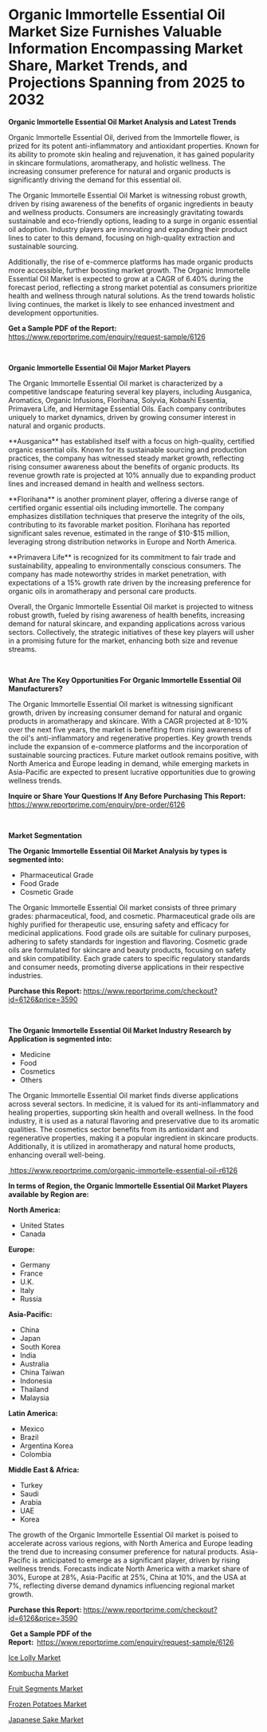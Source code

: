 <p><h1>Organic Immortelle Essential Oil Market Size Furnishes Valuable Information Encompassing Market Share, Market Trends, and Projections Spanning from 2025 to 2032</h1></p><p><strong>Organic Immortelle Essential Oil Market Analysis and Latest Trends</strong></p>
<p><p>Organic Immortelle Essential Oil, derived from the Immortelle flower, is prized for its potent anti-inflammatory and antioxidant properties. Known for its ability to promote skin healing and rejuvenation, it has gained popularity in skincare formulations, aromatherapy, and holistic wellness. The increasing consumer preference for natural and organic products is significantly driving the demand for this essential oil.</p><p>The Organic Immortelle Essential Oil Market is witnessing robust growth, driven by rising awareness of the benefits of organic ingredients in beauty and wellness products. Consumers are increasingly gravitating towards sustainable and eco-friendly options, leading to a surge in organic essential oil adoption. Industry players are innovating and expanding their product lines to cater to this demand, focusing on high-quality extraction and sustainable sourcing.</p><p>Additionally, the rise of e-commerce platforms has made organic products more accessible, further boosting market growth. The Organic Immortelle Essential Oil Market is expected to grow at a CAGR of 6.40% during the forecast period, reflecting a strong market potential as consumers prioritize health and wellness through natural solutions. As the trend towards holistic living continues, the market is likely to see enhanced investment and development opportunities.</p></p>
<p><strong>Get a Sample PDF of the Report:&nbsp;</strong> <a href="https://www.reportprime.com/enquiry/request-sample/6126?utm_campaign=1893&utm_medium=2&utm_source=Github&utm_content=ia&utm_term=19032025&utm_id=organic-immortelle-essential-oil">https://www.reportprime.com/enquiry/request-sample/6126</a></p>
<p>&nbsp;</p>
<p><strong>Organic Immortelle Essential Oil Major Market Players</strong></p>
<p><p>The Organic Immortelle Essential Oil market is characterized by a competitive landscape featuring several key players, including Ausganica, Aromatics, Organic Infusions, Florihana, Solyvia, Kobashi Essentia, Primavera Life, and Hermitage Essential Oils. Each company contributes uniquely to market dynamics, driven by growing consumer interest in natural and organic products.</p><p>**Ausganica** has established itself with a focus on high-quality, certified organic essential oils. Known for its sustainable sourcing and production practices, the company has witnessed steady market growth, reflecting rising consumer awareness about the benefits of organic products. Its revenue growth rate is projected at 10% annually due to expanding product lines and increased demand in health and wellness sectors.</p><p>**Florihana** is another prominent player, offering a diverse range of certified organic essential oils including immortelle. The company emphasizes distillation techniques that preserve the integrity of the oils, contributing to its favorable market position. Florihana has reported significant sales revenue, estimated in the range of $10-$15 million, leveraging strong distribution networks in Europe and North America.</p><p>**Primavera Life** is recognized for its commitment to fair trade and sustainability, appealing to environmentally conscious consumers. The company has made noteworthy strides in market penetration, with expectations of a 15% growth rate driven by the increasing preference for organic oils in aromatherapy and personal care products.</p><p>Overall, the Organic Immortelle Essential Oil market is projected to witness robust growth, fueled by rising awareness of health benefits, increasing demand for natural skincare, and expanding applications across various sectors. Collectively, the strategic initiatives of these key players will usher in a promising future for the market, enhancing both size and revenue streams.</p></p>
<p>&nbsp;</p>
<p><strong>What Are The Key Opportunities For Organic Immortelle Essential Oil Manufacturers?</strong></p>
<p><p>The Organic Immortelle Essential Oil market is witnessing significant growth, driven by increasing consumer demand for natural and organic products in aromatherapy and skincare. With a CAGR projected at 8-10% over the next five years, the market is benefiting from rising awareness of the oil's anti-inflammatory and regenerative properties. Key growth trends include the expansion of e-commerce platforms and the incorporation of sustainable sourcing practices. Future market outlook remains positive, with North America and Europe leading in demand, while emerging markets in Asia-Pacific are expected to present lucrative opportunities due to growing wellness trends.</p></p>
<p><strong>Inquire or Share Your Questions If Any Before Purchasing This Report:</strong> <a href="https://www.reportprime.com/enquiry/pre-order/6126?utm_campaign=1893&utm_medium=2&utm_source=Github&utm_content=ia&utm_term=19032025&utm_id=organic-immortelle-essential-oil">https://www.reportprime.com/enquiry/pre-order/6126</a></p>
<p>&nbsp;</p>
<p><strong>Market Segmentation</strong></p>
<p><strong>The Organic Immortelle Essential Oil Market Analysis by types is segmented into:</strong></p>
<p><ul><li>Pharmaceutical Grade</li><li>Food Grade</li><li>Cosmetic Grade</li></ul></p>
<p><p>The Organic Immortelle Essential Oil market consists of three primary grades: pharmaceutical, food, and cosmetic. Pharmaceutical grade oils are highly purified for therapeutic use, ensuring safety and efficacy for medicinal applications. Food grade oils are suitable for culinary purposes, adhering to safety standards for ingestion and flavoring. Cosmetic grade oils are formulated for skincare and beauty products, focusing on safety and skin compatibility. Each grade caters to specific regulatory standards and consumer needs, promoting diverse applications in their respective industries.</p></p>
<p><strong>Purchase this Report:&nbsp;</strong><a href="https://www.reportprime.com/checkout?id=6126&price=3590&utm_campaign=1893&utm_medium=2&utm_source=Github&utm_content=ia&utm_term=19032025&utm_id=organic-immortelle-essential-oil">https://www.reportprime.com/checkout?id=6126&price=3590</a></p>
<p>&nbsp;</p>
<p><strong>The Organic Immortelle Essential Oil Market Industry Research by Application is segmented into:</strong></p>
<p><ul><li>Medicine</li><li>Food</li><li>Cosmetics</li><li>Others</li></ul></p>
<p><p>The Organic Immortelle Essential Oil market finds diverse applications across several sectors. In medicine, it is valued for its anti-inflammatory and healing properties, supporting skin health and overall wellness. In the food industry, it is used as a natural flavoring and preservative due to its aromatic qualities. The cosmetics sector benefits from its antioxidant and regenerative properties, making it a popular ingredient in skincare products. Additionally, it is utilized in aromatherapy and natural home products, enhancing overall well-being.</p></p>
<p><a href="https://www.reportprime.com/organic-immortelle-essential-oil-r6126?utm_campaign=1893&utm_medium=2&utm_source=Github&utm_content=ia&utm_term=19032025&utm_id=organic-immortelle-essential-oil">&nbsp;https://www.reportprime.com/organic-immortelle-essential-oil-r6126</a></p>
<p><strong>In terms of Region, the Organic Immortelle Essential Oil Market Players available by Region are:</strong></p>
<p>
    <p> <strong> North America: </strong>
        <ul>
            <li>United States</li>
            <li>Canada</li>
        </ul>
        </p> 
    <p> <strong> Europe: </strong>
        <ul>
            <li>Germany</li>
            <li>France</li>
            <li>U.K.</li>
            <li>Italy</li>
            <li>Russia</li>
        </ul>
        </p> 
    <p> <strong> Asia-Pacific: </strong>
        <ul>
            <li>China</li>
            <li>Japan</li>
            <li>South Korea</li>
            <li>India</li>
            <li>Australia</li>
            <li>China Taiwan</li>
            <li>Indonesia</li>
            <li>Thailand</li>
            <li>Malaysia</li>
        </ul>
        </p> 
    <p> <strong> Latin America: </strong>
        <ul>
            <li>Mexico</li>
            <li>Brazil</li>
            <li>Argentina Korea</li>
            <li>Colombia</li>
        </ul>
        </p> 
    <p> <strong> Middle East & Africa: </strong>
        <ul>
            <li>Turkey</li>
            <li>Saudi</li>
            <li>Arabia</li>
            <li>UAE</li>
            <li>Korea</li>
        </ul>
    </p>
    </p>
<p><p>The growth of the Organic Immortelle Essential Oil market is poised to accelerate across various regions, with North America and Europe leading the trend due to increasing consumer preference for natural products. Asia-Pacific is anticipated to emerge as a significant player, driven by rising wellness trends. Forecasts indicate North America with a market share of 30%, Europe at 28%, Asia-Pacific at 25%, China at 10%, and the USA at 7%, reflecting diverse demand dynamics influencing regional market growth.</p></p>
<p><strong>Purchase this Report: </strong><a href="https://www.reportprime.com/checkout?id=6126&price=3590&utm_campaign=1893&utm_medium=2&utm_source=Github&utm_content=ia&utm_term=19032025&utm_id=organic-immortelle-essential-oil">https://www.reportprime.com/checkout?id=6126&price=3590</a></p>
<p>&nbsp;<strong>Get a Sample PDF of the Report:&nbsp;&nbsp;</strong><a href="https://www.reportprime.com/enquiry/request-sample/6126?utm_campaign=1893&utm_medium=2&utm_source=Github&utm_content=ia&utm_term=19032025&utm_id=organic-immortelle-essential-oil">https://www.reportprime.com/enquiry/request-sample/6126</a></p>
<p><strong></strong></p>
<p><p><a href="https://github.com/tornapruttuz/Market-Research-Report-List-1/blob/main/ice-lolly-market.md?utm_campaign=1893&utm_medium=2&utm_source=Github&utm_content=ia&utm_term=19032025&utm_id=organic-immortelle-essential-oil">Ice Lolly Market</a></p><p><a href="https://github.com/luerabollevc/Market-Research-Report-List-1/blob/main/kombucha-market.md?utm_campaign=1893&utm_medium=2&utm_source=Github&utm_content=ia&utm_term=19032025&utm_id=organic-immortelle-essential-oil">Kombucha Market</a></p><p><a href="https://github.com/barlevsebako/Market-Research-Report-List-1/blob/main/fruit-segments-market.md?utm_campaign=1893&utm_medium=2&utm_source=Github&utm_content=ia&utm_term=19032025&utm_id=organic-immortelle-essential-oil">Fruit Segments Market</a></p><p><a href="https://github.com/denighoylen1/Market-Research-Report-List-1/blob/main/frozen-potatoes-market.md?utm_campaign=1893&utm_medium=2&utm_source=Github&utm_content=ia&utm_term=19032025&utm_id=organic-immortelle-essential-oil">Frozen Potatoes Market</a></p><p><a href="https://github.com/aertsfecto0h/Market-Research-Report-List-1/blob/main/japanese-sake-market.md?utm_campaign=1893&utm_medium=2&utm_source=Github&utm_content=ia&utm_term=19032025&utm_id=organic-immortelle-essential-oil">Japanese Sake Market</a></p></p>